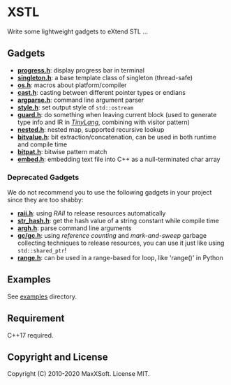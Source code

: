 # XSTL

Write some lightweight gadgets to eXtend STL ...

## Gadgets

* **[progress.h](xstl/progress.h)**: display progress bar in terminal
* **[singleton.h](xstl/singleton.h)**: a base template class of singleton (thread-safe)
* **[os.h](xstl/os.h)**: macros about platform/compiler
* **[cast.h](xstl/cast.h)**: casting between different pointer types or endians
* **[argparse.h](xstl/argparse.h)**: command line argument parser
* **[style.h](xstl/style.h)**: set output style of `std::ostream`
* **[guard.h](xstl/guard.h)**: do something when leaving current block (used to generate type info and IR in *[TinyLang](https://github.com/MaxXSoft/TinyMIPS/blob/master/src/compiler/front/analyzer.h)*, combining with visitor pattern)
* **[nested.h](xstl/nested.h)**: nested map, supported recursive lookup
* **[bitvalue.h](xstl/bitvalue.h)**: bit extraction/concatenation, can be used in both runtime and compile time
* **[bitpat.h](xstl/bitpat.h)**: bitwise pattern match
* **[embed.h](xstl/embed.h)**: embedding text file into C++ as a null-terminated char array

### Deprecated Gadgets

We do not recommend you to use the following gadgets in your project since they are too shabby:

* **[raii.h](xstl/deprecated/raii.h)**: using *RAII* to release resources automatically
* **[str_hash.h](xstl/deprecated/str_hash.h)**: get the hash value of a string constant while compile time
* **[argh.h](xstl/deprecated/argh.h)**: parse command line arguments
* **[gc/gc.h](xstl/deprecated/gc/gc.h)**: using *reference counting* and *mark-and-sweep* garbage collecting techniques to release resources, you can use it just like using `std::shared_ptr`!
* **[range.h](xstl/deprecated/range.h)**: can be used in a range-based for loop, like 'range()' in Python

## Examples

See [examples](examples) directory.

## Requirement

C++17 required.

## Copyright and License

Copyright (C) 2010-2020 MaxXSoft. License MIT.
